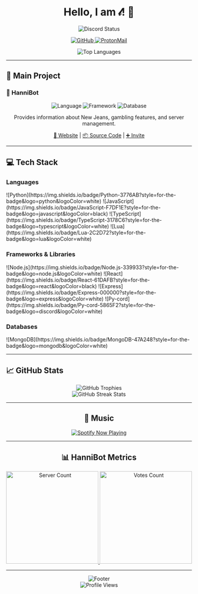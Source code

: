 <h1 align="center">Hello, I am 𝓁! 👋</h1>

<p align="center">
  <img src="https://discord.c99.nl/widget/theme-1/837570564536270848.png" alt="Discord Status">
</p>

<p align="center">
  <a href="https://github.com/luxcoa">
    <img src="https://img.shields.io/badge/-GitHub-181717?style=flat-square&logo=github" alt="GitHub">
  </a>
  <a href="mailto:hannifam@proton.me">
    <img src="https://img.shields.io/badge/ProtonMail-8B89CC?style=flat-square&logo=protonmail&logoColor=white" alt="ProtonMail">
  </a>
</p>

<div align="center">
  <img src="https://github-stats-alpha.vercel.app/api?username=luxcoa&cc=1a1b27&tc=38bdae&ic=bf91f3&bc=1a1b27" alt="Top Languages">
</div>

---

## 🚀 Main Project

### 🤖 HanniBot

<div align="center">
  <img src="https://img.shields.io/badge/language-Python-3776AB?style=flat-square&logo=python&logoColor=white" alt="Language">
  <img src="https://img.shields.io/badge/framework-Py--cord-5865F2?style=flat-square&logo=discord&logoColor=white" alt="Framework">
  <img src="https://img.shields.io/badge/database-MongoDB-47A248?style=flat-square&logo=mongodb&logoColor=white" alt="Database">
</div>

<p align="center">Provides information about New Jeans, gambling features, and server management.</p>
<p align="center">
  <a href="https://hannibot.netlify.app">🔗 Website</a> |
  <a href="https://github.com/luxcoa/hannibot">📦 Source Code</a> |
  <a href="https://discord.com/oauth2/authorize?client_id=1235089708992696391&permissions=564049867844624&integration_type=0&scope=bot+applications.commands">➕ Invite</a>
</p>

---

## 💻 Tech Stack

### Languages
<div>
  ![Python](https://img.shields.io/badge/Python-3776AB?style=for-the-badge&logo=python&logoColor=white)
  ![JavaScript](https://img.shields.io/badge/JavaScript-F7DF1E?style=for-the-badge&logo=javascript&logoColor=black)
  ![TypeScript](https://img.shields.io/badge/TypeScript-3178C6?style=for-the-badge&logo=typescript&logoColor=white)
  ![Lua](https://img.shields.io/badge/Lua-2C2D72?style=for-the-badge&logo=lua&logoColor=white)
</div>

### Frameworks & Libraries
<div>
  ![Node.js](https://img.shields.io/badge/Node.js-339933?style=for-the-badge&logo=node.js&logoColor=white)
  ![React](https://img.shields.io/badge/React-61DAFB?style=for-the-badge&logo=react&logoColor=black)
  ![Express](https://img.shields.io/badge/Express-000000?style=for-the-badge&logo=express&logoColor=white)
  ![Py-cord](https://img.shields.io/badge/Py-cord-5865F2?style=for-the-badge&logo=discord&logoColor=white)
</div>

### Databases
<div>
  ![MongoDB](https://img.shields.io/badge/MongoDB-47A248?style=for-the-badge&logo=mongodb&logoColor=white)
</div>

---

## 📈 GitHub Stats

<div align="center">
  <img src="https://github-profile-trophy.vercel.app/?username=luxcoa&theme=tokyonight&column=4&margin-w=15&margin-h=15" alt="GitHub Trophies">
</div>

<div align="center">
  <img src="https://github-readme-streak-stats.herokuapp.com/?user=luxcoa&theme=tokyonight&hide_border=true" alt="GitHub Streak Stats">
</ div>

---

## 🎵 Music

<div align="center">
  <a href="https://spotify-github-profile.kittinanx.com/api/view?uid=31j4yosihzteytg6rxb55oqd5fyy&redirect=true">
    <img src="https://spotify-github-profile.kittinanx.com/api/view?uid=31j4yosihzteytg6rxb55oqd5fyy&cover_image=true&theme=natemoo-re&show_offline=false&background_color=121212&interchange=false" alt="Spotify Now Playing">
  </a>
</div>

---

## 📊 HanniBot Metrics

<div align="center">
  <a href="https://hannibot.netlify.app/">
    <img src="https://koreanbots.dev/api/widget/bots/servers/1235089708992696391.svg?icon=false&scale=1.0" alt="Server Count" width="250">
  </a>
  <a href="https://hannibot.netlify.app/">
    <img src="https://koreanbots.dev/api/widget/bots/votes/1235089708992696391.svg?style=classic" alt="Votes Count" width="250">
  </a>
</div>

---

<div align="center">
  <img src="https://capsule-render.vercel.app/api?type=waving&color=gradient&height=100&section=footer&animation=twinkling" alt="Footer">
</div>

<div align="center">
  <img src="https://komarev.com/ghpvc/?username=luxcoa&style=flat-square&color=6bbdff" alt="Profile Views">
</div>

